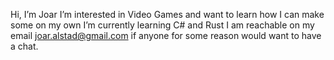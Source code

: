 Hi, I’m Joar
I’m interested in Video Games and want to learn how I can make some on my own
I’m currently learning C# and Rust
I am reachable on my email joar.alstad@gmail.com if anyone for some reason would want to have a chat.

<!---
JoarBjorn/JoarBjorn is a ✨ special ✨ repository because its `README.md` (this file) appears on your GitHub profile.
You can click the Preview link to take a look at your changes.
--->
